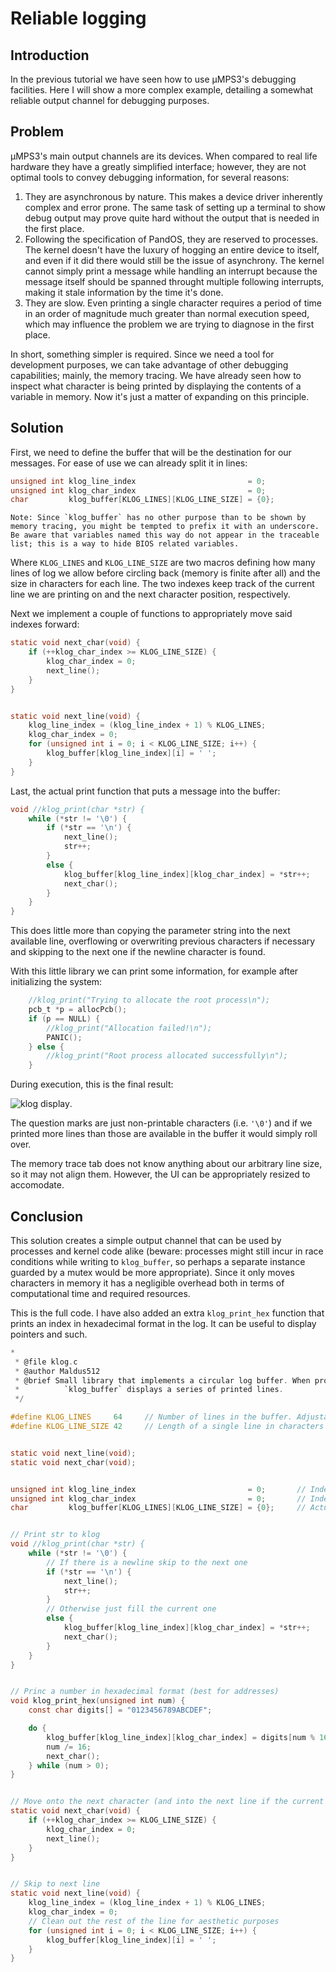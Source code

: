 # Reliable logging

## Introduction

In the previous tutorial we have seen how to use µMPS3's debugging facilities. Here I will show a more complex example, detailing a somewhat reliable output channel for debugging purposes.

## Problem

µMPS3's main output channels are its devices. When compared to real life hardware they have a greatly simplified interface; however, they are not optimal tools to convey debugging information, for several reasons:

 1. They are asynchronous by nature. This makes a device driver inherently complex and error prone. The same task of setting up a terminal to show debug output may prove quite hard without the output that is needed in the first place.
 2. Following the specification of PandOS, they are reserved to processes. The kernel doesn't have the luxury of hogging an entire device to itself, and even if it did there would still be the issue of asynchrony. The kernel cannot simply print a message while handling an interrupt because the message itself should be spanned throught multiple following interrupts, making it stale information by the time it's done.
 3. They are slow. Even printing a single character requires a period of time in an order of magnitude much greater than normal execution speed, which may influence the problem we are trying to diagnose in the first place.

In short, something simpler is required. Since we need a tool for development purposes, we can take advantage of other debugging capabilities; mainly, the memory tracing.
We have already seen how to inspect what character is being printed by displaying the contents of a variable in memory. Now it's just a matter of expanding on this principle.

## Solution

First, we need to define the buffer that will be the destination for our messages. For ease of use we can already split it in lines:

``` C
unsigned int klog_line_index                         = 0;
unsigned int klog_char_index                         = 0;
char         klog_buffer[KLOG_LINES][KLOG_LINE_SIZE] = {0};
```

    Note: Since `klog_buffer` has no other purpose than to be shown by memory tracing, you might be tempted to prefix it with an underscore.
    Be aware that variables named this way do not appear in the traceable list; this is a way to hide BIOS related variables.

Where `KLOG_LINES` and `KLOG_LINE_SIZE` are two macros defining how many lines of log we allow before circling back (memory is finite after all) and the size in characters for each line.
The two indexes keep track of the current line we are printing on and the next character position, respectively.

Next we implement a couple of functions to appropriately move said indexes forward:

``` C
static void next_char(void) {
    if (++klog_char_index >= KLOG_LINE_SIZE) {
        klog_char_index = 0;
        next_line();
    }
}


static void next_line(void) {
    klog_line_index = (klog_line_index + 1) % KLOG_LINES;
    klog_char_index = 0;
    for (unsigned int i = 0; i < KLOG_LINE_SIZE; i++) {
        klog_buffer[klog_line_index][i] = ' ';
    }
}
```

Last, the actual print function that puts a message into the buffer:

``` C
void //klog_print(char *str) {
    while (*str != '\0') {
        if (*str == '\n') {
            next_line();
            str++;
        } 
        else {
            klog_buffer[klog_line_index][klog_char_index] = *str++;
            next_char();
        }
    }
}
```

This does little more than copying the parameter string into the next available line, overflowing or overwriting previous characters if necessary and skipping to the next one if the newline character is found.

With this little library we can print some information, for example after initializing the system:

``` C
    //klog_print("Trying to allocate the root process\n");
    pcb_t *p = allocPcb();
    if (p == NULL) {
        //klog_print("Allocation failed!\n");
        PANIC();
    } else {
        //klog_print("Root process allocated successfully\n");
    }
```

During execution, this is the final result:

![klog display](./klog.png "klog info").

The question marks are just non-printable characters (i.e. `'\0'`) and if we printed more lines than those are available in the buffer it would simply roll over.

The memory trace tab does not know anything about our arbitrary line size, so it may not align them. However, the UI can be appropriately resized to accomodate.

## Conclusion

This solution creates a simple output channel that can be used by processes and kernel code alike (beware: processes might still incur in race conditions while writing to `klog_buffer`, so perhaps a separate instance guarded by a mutex would be more appropriate).
Since it only moves characters in memory it has a negligible overhead both in terms of computational time and required resources.

This is the full code. I have also added an extra `klog_print_hex` function that prints an index in hexadecimal format in the log. It can be useful to display pointers and such.

``` C
*
 * @file klog.c
 * @author Maldus512 
 * @brief Small library that implements a circular log buffer. When properly traced (with ASCII representation),
 *          `klog_buffer` displays a series of printed lines.
 */

#define KLOG_LINES     64     // Number of lines in the buffer. Adjustable, only limited by available memory
#define KLOG_LINE_SIZE 42     // Length of a single line in characters


static void next_line(void);
static void next_char(void);


unsigned int klog_line_index                         = 0;       // Index of the next line to fill
unsigned int klog_char_index                         = 0;       // Index of the current character in the line
char         klog_buffer[KLOG_LINES][KLOG_LINE_SIZE] = {0};     // Actual buffer, to be traced in uMPS3


// Print str to klog
void //klog_print(char *str) {
    while (*str != '\0') {
        // If there is a newline skip to the next one
        if (*str == '\n') {
            next_line();
            str++;
        } 
        // Otherwise just fill the current one
        else {
            klog_buffer[klog_line_index][klog_char_index] = *str++;
            next_char();
        }
    }
}


// Princ a number in hexadecimal format (best for addresses)
void klog_print_hex(unsigned int num) {
    const char digits[] = "0123456789ABCDEF";

    do {
        klog_buffer[klog_line_index][klog_char_index] = digits[num % 16];
        num /= 16;
        next_char();
    } while (num > 0);
}


// Move onto the next character (and into the next line if the current one overflows)
static void next_char(void) {
    if (++klog_char_index >= KLOG_LINE_SIZE) {
        klog_char_index = 0;
        next_line();
    }
}


// Skip to next line
static void next_line(void) {
    klog_line_index = (klog_line_index + 1) % KLOG_LINES;
    klog_char_index = 0;
    // Clean out the rest of the line for aesthetic purposes
    for (unsigned int i = 0; i < KLOG_LINE_SIZE; i++) {
        klog_buffer[klog_line_index][i] = ' ';
    }
}
```
